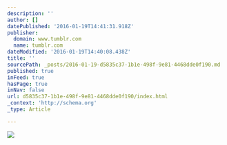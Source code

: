 ```yaml
---
description: ''
author: []
datePublished: '2016-01-19T14:41:31.918Z'
publisher:
  domain: www.tumblr.com
  name: tumblr.com
dateModified: '2016-01-19T14:40:08.438Z'
title: ''
sourcePath: _posts/2016-01-19-d5835c37-1b1e-498f-9e81-4468dde0f190.md
published: true
inFeed: true
hasPage: true
inNav: false
url: d5835c37-1b1e-498f-9e81-4468dde0f190/index.html
_context: 'http://schema.org'
_type: Article

---
```

![](https://49.media.tumblr.com/81739f62d11fb5a24eaddec98d74a198/tumblr_ne9z8zrQbI1sgg6tio1_500.gif)